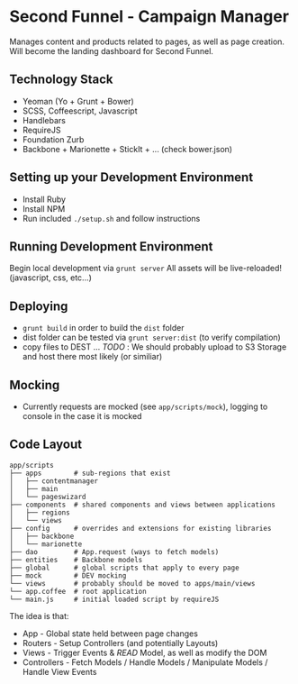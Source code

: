 # Second Funnel - Campaign Manager

Manages content and products related to pages, as well as page creation.
Will become the landing dashboard for Second Funnel.

## Technology Stack
- Yeoman (Yo + Grunt + Bower)
- SCSS, Coffeescript, Javascript
- Handlebars
- RequireJS
- Foundation Zurb
- Backbone + Marionette + StickIt + ... (check bower.json)

## Setting up your Development Environment
- Install Ruby
- Install NPM
- Run included `./setup.sh` and follow instructions

## Running Development Environment
Begin local development via `grunt server`
All assets will be live-reloaded! (javascript, css, etc...)

## Deploying
- `grunt build` in order to build the `dist` folder
- dist folder can be tested via `grunt server:dist` (to verify compilation)
- copy files to DEST ...
*TODO* : We should probably upload to S3 Storage and host there most likely (or similiar)

## Mocking
- Currently requests are mocked (see `app/scripts/mock`), logging to console in the case it is mocked

## Code Layout

```
app/scripts
├── apps        # sub-regions that exist
│   ├── contentmanager
│   ├── main
│   └── pageswizard
├── components  # shared components and views between applications
│   ├── regions
│   └── views
├── config      # overrides and extensions for existing libraries
│   ├── backbone
│   └── marionette
├── dao         # App.request (ways to fetch models)
├── entities    # Backbone models
├── global      # global scripts that apply to every page
├── mock        # DEV mocking
└── views       # probably should be moved to apps/main/views
└── app.coffee  # root application
└── main.js     # initial loaded script by requireJS
```

The idea is that:
- App         - Global state held between page changes
- Routers     - Setup Controllers (and potentially Layouts)
- Views       - Trigger Events & *READ* Model, as well as modify the DOM
- Controllers - Fetch Models / Handle Models / Manipulate Models / Handle View Events

